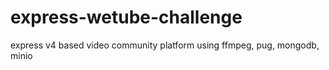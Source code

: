 # express-wetube-challenge
express v4 based video community platform using ffmpeg, pug, mongodb, minio
